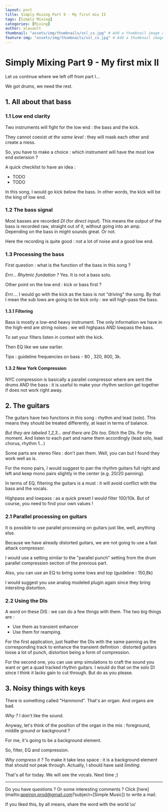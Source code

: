 ```yaml
---
layout: post
title: Simply Mixing Part 9 - My first mix II
tags: [Simply Mixing]
categories: [Mixing]
author: alavault
thumbnail: "assets/img/thumbnails/ssl_cs.jpg" # Add a thumbnail image on blog view
feature-img: "assets/img/thumbnails/ssl_cs.jpg" # Add a thumbnail image on blog view
---
```


# Simply Mixing Part 9 - My first mix II

Let us continue where we left off from part I...

We got drums, we need the rest.

## 1. All about that bass

### 1.1 Low end clarity

Two instruments will fight for the low end : the bass and the kick.

They cannot coexist *at the same level* : they will mask each other and create a mess.

So, you have to make a choice : which instrument will have the most low end extension ?

A quick checklist to have an idea :

* TODO
* TODO

In this song, I would go kick below the bass. In other words, the kick will be the king of low end.

### 1.2 The bass signal

Most basses are recorded *DI* (for *direct input*). This means the output of the bass is recorded raw, straight out of it, without going into an amp. Depending on the bass in might sounds great. Or not.

Here the recording is quite good : not a lot of noise and a good low end.

### 1.3 Processing the bass

First question : what is the function of the bass in this song ?

*Errr... Rhytmic fundation ?* Yes. It is not a bass solo.

Other point on the low end : kick or bass first ?

*Errr....* I would go with the kick as the bass is not "driving" the song. By that I mean the sub lows are going to be kick only : we will high-pass the bass.

#### 1.3.1 Filtering

Bass is mostly a low-end heavy instrument. The only information we have in the high-end are string noises : we will highpass AND lowpass the bass.

To set your filters listen in context with the kick.

Then EQ like we saw earlier.

Tips :  guideline frequencies on bass - 80 , 320, 800, 3k.

#### 1.3.2 New York Compression

NYC compression is basically a parallel compressor where are sent the drums AND the bass : it is useful to make your rhythm section gel together if does not work right away.

## 2. The guitars

The guitars have two functions in this song : rhythm and lead (solo). This means they should be treated differently, at least in terms of balance.

*But they are labeled 1,2,3... and there are DIs too.* Ditch the DIs. For the moment. And listen to each part and name them accordingly (lead solo, lead chorus, rhythm 1...)

Some parts are stereo files : don't pan them. Well, you can but I found they work well as is.

For the mono pairs, I would suggest to pan the rhythm guitars full right and left and keep mono pairs slightly in the center (e.g. 20/20 panning).

In terms of EQ, filtering the guitars is a must : it will avoid conflict with the bass and the vocals.

Highpass and lowpass : as a quick preset I would filter 100/10k. But of course, you need to find your own values !

### 2.1 Parallel processing on guitars

It is possible to use parallel processing on guitars just like, well, anything else.

Because we have already distorted guitars, we are not going to use a fast attack compressor.

I would use a setting similar to the "parallel punch" setting from the drum parallel compression section of the previous part.

Also, you can use an EQ to bring some lows and top (guideline : 150,8k)

I would suggest you use analog modeled plugin again since they bring intersting distortion.

### 2.2 Using the DIs

A word on these DIS : we can do a few things with them. The two big things are :

* Use them as transient enhancer
* Use them for reamping.

For the first application, just feather the DIs with the same panning as the corresponding track to enhance the transient definition : distorted guitars loose a lot of punch, distortion being a form of compression.

For the second one, you can use amp simulations to craft the sound you want or get a quad tracked rhythm guitars. I would do that on the solo DI since I think it lacks gain to cut through. But do as you please.

## 3. Noisy things with keys

There is something called "Hammond". That's an organ. And organs are bad.

*Why ?* I don't like the sound.

Anyway, let's think of the position of the organ in the mix : foreground, middle ground or background ?

For me, it's going to be a background element.

So, filter, EQ and compression.

*Why compress it ?* To make it take less space : it is a background element that should not peak through. Actually, I should have said *limiting*.





That's all for today. We will see the vocals. Next time ;)

---

Do you have questions ? Or some interesting comments ? Click [here](mailto:apeiron.prod@gmail.com?subject=[Simple Music]) to write a mail.

If you liked this, by all means, share the word with the world \o/
